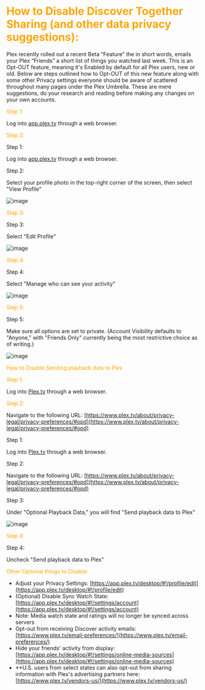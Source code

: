 # <span style="color:orange">How to Disable Discover Together Sharing (and other data privacy suggestions):</span>
Plex recently rolled out a recent Beta “Feature” the in short words, emails your Plex “Friends” a short list of things you watched last week. This is an Opt-OUT feature, meaning it's Enabled by default for all Plex users, new or old. Below are steps outlined how to Opt-OUT of this new feature along with some other Privacy settings everyone should be aware of scattered throughout many pages under the Plex Umbrella. These are mere suggestions, do your research and reading before making any changes on your own accounts.


<span style="color:orange">Step 1:</span>

Log into [app.plex.tv](https://app.plex.tv) through a web browser.

<span style="color:orange">Step 2:</span>

Step 1:

Log into [app.plex.tv](https://app.plex.tv) through a web browser.

Step 2:

Select your profile photo in the top-right corner of the screen, then select "View Profile"

![image](https://mediaclients.wiki/discovery_opt-out/edit_profile-2023-11-29_17-15-12.png)


<span style="color:orange">Step 3:</span>

Step 3:

Select "Edit Profile"

![image](https://mediaclients.wiki/discovery_opt-out/edit_profile-2023-11-29_17-44-12.png)


<span style="color:orange">Step 4:</span>

Step 4:

Select "Manage who can see your activity"

![image](https://mediaclients.wiki/discovery_opt-out/privacy_settings-2023-11-29_17-21-46.png)


<span style="color:orange">Step 5:</span>

Step 5:

Make sure all options are set to private. (Account Visibility defaults to "Anyone," with "Friends Only" currently being the most restrictive choice as of writing.)

![image](https://mediaclients.wiki/discovery_opt-out/privacy_control-2023-11-29_17-27-12.png)

<span style="color:orange">How to Disable Sending playback data to Plex</span>

<span style="color:orange">Step 1:</span>

Log into [Plex.tv](https://Plex.tv) through a web browser.

<span style="color:orange">Step 2:</span>

Navigate to the following URL: [https://www.plex.tv/about/privacy-legal/privacy-preferences/#opd](https://www.plex.tv/about/privacy-legal/privacy-preferences/#opd)

Step 1:

Log into [Plex.tv](https://Plex.tv) through a web browser.

Step 2:

Navigate to the following URL: [https://www.plex.tv/about/privacy-legal/privacy-preferences/#opd](https://www.plex.tv/about/privacy-legal/privacy-preferences/#opd)

Step 3:

Under "Optional Playback Data," you will find "Send playback data to Plex"

![image](https://mediaclients.wiki/discovery_opt-out/send_data2023-11-29_17-30-34.png)

<span style="color:orange">Step 4:</span>

Step 4:

Uncheck "Send playback data to Plex"

<span style="color:orange">Other Optional things to Disable:</span>

  * Adjust your Privacy Settings: [https://app.plex.tv/desktop/#!/profile/edit](https://app.plex.tv/desktop/#!/profile/edit)
  * (Optional) Disable Sync Watch State: [https://app.plex.tv/desktop/#!/settings/account](https://app.plex.tv/desktop/#!/settings/account)
  * Note: Media watch state and ratings will no longer be synced across servers
  * Opt-out from receiving Discover activity emails: [https://www.plex.tv/email-preferences/](https://www.plex.tv/email-preferences/)
  * Hide your friends' activity from display: [https://app.plex.tv/desktop/#!/settings/online-media-sources](https://app.plex.tv/desktop/#!/settings/online-media-sources)
  * **U.S. users from select states can also opt-out from sharing information with Plex's advertising partners here: [https://www.plex.tv/vendors-us/](https://www.plex.tv/vendors-us/)